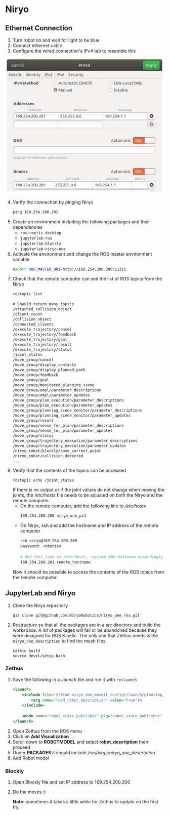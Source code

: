 # Niryo

## Ethernet Connection

1. Turn robot on and wait for light to be blue
1. Connect ethernet cable
1. Configure the wired connection's IPv4 tab to resemble this

<img title="wired configuration" alt="wired settings" src="./niryo_ethernet.png">

4. Verify the connection by pinging Niryo
    ```sh
    ping 169.254.200.201
    ```
1. Create an environment including the following packages and their dependencies
    - `ros-noetic-desktop`
    - `jupyterlab-ros`
    - `jupyterlab-blockly`
    - `jupyterlab-niryo-one`
1. Activate the environment and change the ROS master environment variable
    ```sh
    export ROS_MASTER_URI=http://169.254.200.200:11311
    ```
1. Check that the remote computer can see the list of ROS topics from the Niryo
    ```
    rostopic list

    # Should return many topics
    /attached_collision_object
    /client_count
    /collision_object
    /connected_clients
    /execute_trajectory/cancel
    /execute_trajectory/feedback
    /execute_trajectory/goal
    /execute_trajectory/result
    /execute_trajectory/status
    /joint_states
    /move_group/cancel
    /move_group/display_contacts
    /move_group/display_planned_path
    /move_group/feedback
    /move_group/goal
    /move_group/monitored_planning_scene
    /move_group/ompl/parameter_descriptions
    /move_group/ompl/parameter_updates
    /move_group/plan_execution/parameter_descriptions
    /move_group/plan_execution/parameter_updates
    /move_group/planning_scene_monitor/parameter_descriptions
    /move_group/planning_scene_monitor/parameter_updates
    /move_group/result
    /move_group/sense_for_plan/parameter_descriptions
    /move_group/sense_for_plan/parameter_updates
    /move_group/status
    /move_group/trajectory_execution/parameter_descriptions
    /move_group/trajectory_execution/parameter_updates
    /niryo_robot/blockly/save_current_point
    /niryo_robot/collision_detected
    ...
    ```
1. Verify that the contents of the topics can be accessed
    ```
    rostopic echo /joint_states
    ```
    If there is no output or if the joint values do not change when moving the joints, the */etc/hosts* file needs to be adjusted on both the Niryo and the remote computer.
    - On the remote computer, add the following line to */etc/hosts*
        ```sh
        169.254.200.200 niryo_one_pi3
        ```
    - On Niryo, ssh and add the hostname and IP address of the remote computer
        ```sh
        ssh niryo@169.254.200.200
        password: robotics

        # Add this line to /etc/hosts, replace the hostname accordingly
        169.254.200.201 remote_hostname
        ```
    Now it should be possible to access the contents of the ROS topics from the remote computer.

## JupyterLab and Niryo

1. Clone the Niryo repository
    ```
    git clone git@github.com:NiryoRobotics/niryo_one_ros.git
    ```
1. Restructure so that all the packages are in a *src* directory and build the workspace. A lot of packages will fail or be abandoned because they were designed for ROS Kinetic. The only one that Zethus needs is the `niryo_one_description` to find the mesh files.
    ```
    catkin build
    source devel/setup.bash
    ```

### Zethus
1. Save the following in a *.launch* file and run it with `roslaunch`
    ```xml
    <launch>
        <include file="$(find niryo_one_moveit_config)/launch/planning_context.launch">
            <arg name="load_robot_description" value="true"/>
        </include>

        <node name="robot_state_publisher" pkg="robot_state_publisher" type="robot_state_publisher" respawn="true" output="screen"/>
    </launch>
    ```
1. Open Zethus from the ROS menu
1. Click on **Add Visualization**
1. Scroll down to **ROBOTMODEL** and select **robot_description** then proceed
1. Under **PACKAGES** it should include */ros/pkgs/niryo_one_description*
1. Add Robot model

### Blockly
1. Open Blockly file and set IP address to 169.254.200.200
1. Do the moves :)

    **Note:** sometimes it takes a little while for Zethus to update on the first try.
